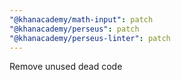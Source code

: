 ```yaml
---
"@khanacademy/math-input": patch
"@khanacademy/perseus": patch
"@khanacademy/perseus-linter": patch
---
```


Remove unused dead code

